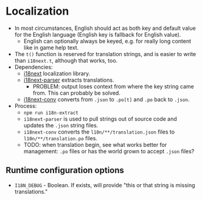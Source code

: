# Localization

* In most circumstances, English should act as both key and default value for the English language (English key is fallback for English value).
    * English can optionally always be keyed, e.g. for really long content like in game help text.
* The `t()` function is reserved for translation strings, and is easier to write than `i18next.t`, although that works, too.
* Dependencies:
    * [i18next](https://www.i18next.com/) localization library.
    * [i18next-parser](https://github.com/i18next/i18next-parser) extracts translations.
        * PROBLEM: output loses context from where the key string came from. This can probably be solved.
    * [i18next-conv](https://github.com/i18next/i18next-gettext-converter) converts from `.json` to `.po[t]` and `.po` back to `.json`.
* Process:
    * `npm run i18n-extract`
    * `i18next-parser` is used to pull strings out of source code and updates the `.json` string files.
    * `i18next-conv` converts the `l10n/**/translation.json` files to `l10n/**/translation.po` files.
    * TODO: when translation begin, see what works better for management: `.po` files or has the world grown to accept `.json` files?

## Runtime configuration options

* `I18N_DEBUG` - Boolean. If exists, will provide "this or that string is missing translations."
